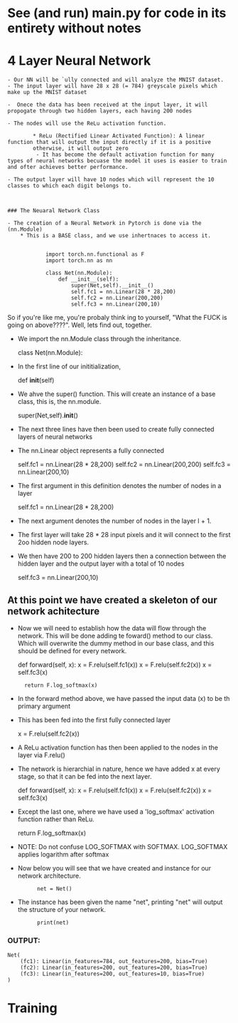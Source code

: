 # See (and run) main.py for code in its entirety without notes

# 4 Layer Neural Network
	- Our NN will be `ully connected and will analyze the MNIST dataset.
	- The input layer will have 28 x 28 (= 784) greyscale pixels which make up the MNIST dataset

	-  Onece the data has been received at the input layer, it will propogate through two hidden layers, each having 200 nodes

	- The nodes will use the ReLu activation function.

			* ReLu (Rectified Linear Activated Function): A linear function that will output the input directly if it is a positive
			otherwise, it will output zero
			 - It has become the default activation function for many types of neural networks becuase the model it uses is easier to train and ofter achieves better performance.

	- The output layer will have 10 nodes which will represent the 10 classes to which each digit belongs to.



	### The Neuaral Network Class

	- The creation of a Neural Network in Pytorch is done via the (nn.Module) 
		* This is a BASE class, and we use inhertnaces to access it.


				import torch.nn.functional as F
				import torch.nn as nn
				
				class Net(nn.Module):
					def __init__(self):
						super(Net,self).__init__()
						self.fc1 = nn.Linear(28 * 28,200)
						self.fc2 = nn.Linear(200,200)
						self.fc3 = nn.Linear(200,10)	

So if you're like me, you're probaly think ing to yourself, "What the FUCK is going on above????". Well, lets find out, together.

* We import the nn.Module class through the inheritance.

	class Net(nn.Module):

* In the first line of our inititialization,

	def __init__(self)

* We ahve the super() function. This will create an instance of a base class, this is, the nn.module.

	super(Net,self).__init__()

* The next three lines have then been used to create fully connected layers of neural networks

-	The nn.Linear object represents a fully connected	

	self.fc1 = nn.Linear(28 * 28,200)
	self.fc2 = nn.Linear(200,200)
	self.fc3 = nn.Linear(200,10)

* The first argument in this definition denotes the number of nodes in a layer

	self.fc1 = nn.Linear(28 * 28,200)

* The next argument denotes the number of nodes in the layer l + 1. 

- The first layer will take 28 * 28 input pixels and it will connect to the first 2oo hidden node layers. 

* We then have 200 to 200 hidden layers then a connection between the hidden layer and the output layer with a total of 10 nodes

	self.fc3 = nn.Linear(200,10)

## At this point we have created a skeleton of our network achitecture

- Now we will need to establish how the data will flow through the network. This will be done adding te foward() method to our class. Which  will overwrite the dummy method in our base class, and this should be defined for every network.


	def forward(self, x):
		x = F.relu(self.fc1(x))
		x = F.relu(self.fc2(x))
		x = self.fc3(x)

		return F.log_softmax(x)

- In the forward method above, we have passed the input data (x) to be th primary argument

* This has been fed into the first fully connected layer

	x = F.relu(self.fc2(x))

- A ReLu activation function has then been applied to the nodes in the layer via F.relu()

* The network is hierarchial in nature, hence we have added x at every stage, so that it can be fed into the next layer. 

	def forward(self, x):
			x = F.relu(self.fc1(x))
			x = F.relu(self.fc2(x))
			x = self.fc3(x)

* Except the last one, where we have used a 'log_softmax' activation function rather than ReLu.


	return F.log_softmax(x)


- NOTE: Do not confuse LOG_SOFTMAX with SOFTMAX. LOG_SOFTMAX applies logarithm after softmax


* Now below you will see that we have created and instance for our network architecture.

			net = Net()

* The instance has been given the name "net", printing "net" will output the structure of your network.
			
			print(net)


###  OUTPUT:

	Net(
  		(fc1): Linear(in_features=784, out_features=200, bias=True)
  		(fc2): Linear(in_features=200, out_features=200, bias=True)
  		(fc3): Linear(in_features=200, out_features=10, bias=True)
  	)


# Training













